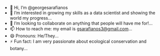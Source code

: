 - 👋 Hi, I’m @georgesarafianos
- 👀 I’m interested in growing my skills as a data scientist and showing the world my progress...
- 💞️ I’m looking to collaborate on anything that people will have me for!...
- 📫 How to reach me: my email is gsarafianos3@gmail.com...
- 😄 Pronouns: He/They...
- ⚡ Fun fact: I am very passionate about ecological conservation and botany...

<!---
georgesarafianos/georgesarafianos is a ✨ special ✨ repository because its `README.md` (this file) appears on your GitHub profile.
You can click the Preview link to take a look at your changes.
--->

